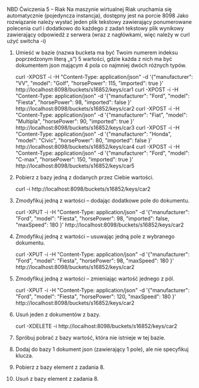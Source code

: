 NBD Ćwiczenia 5 – Riak
Na maszynie wirtualnej Riak uruchamia się automatycznie (pojedyncza instancja), dostępny jest na porcie 8098 
Jako rozwiązanie należy wysłać jeden plik tekstowy zawierający ponumerowane polecenia curl i dodatkowo do każdego z zadań tekstowy plik wynikowy zawierający odpowiedź z serwera (wraz z nagłówkami, więc należy w curl użyć switcha -i) 
 
1.	Umieść w bazie (nazwa bucketa ma być Twoim numerem indeksu poprzedzonym literą „s”)
	 5 wartości, gdzie każda z nich ma być dokumentem json mającym 4 pola
	 co najmniej dwóch różnych typów.
	 
	 curl -XPOST -i -H "Content-Type: application/json" -d '{"manufacturer": "VV", "model": "Golf", "horsePower": 115, "imported": true }' http://localhost:8098/buckets/s16852/keys/car1
	 curl -XPOST -i -H "Content-Type: application/json" -d '{"manufacturer": "Ford", "model": "Fiesta", "horsePower": 98, "imported": false }' http://localhost:8098/buckets/s16852/keys/car2
	 curl -XPOST -i -H "Content-Type: application/json" -d '{"manufacturer": "Fiat", "model": "Multipla", "horsePower": 90, "imported": true }' http://localhost:8098/buckets/s16852/keys/car3
	 curl -XPOST -i -H "Content-Type: application/json" -d '{"manufacturer": "Honda", "model": "Civic", "horsePower": 80, "imported": false }' http://localhost:8098/buckets/s16852/keys/car4
	 curl -XPOST -i -H "Content-Type: application/json" -d '{"manufacturer": "Ford", "model": "C-max", "horsePower": 150, "imported": true }' http://localhost:8098/buckets/s16852/keys/car5

2.	Pobierz z bazy jedną z dodanych przez Ciebie wartości. 

	curl -i http://localhost:8098/buckets/s16852/keys/car2

3.	Zmodyfikuj jedną z wartości – dodając dodatkowe pole do dokumentu. 

	curl -XPUT -i -H "Content-Type: application/json" -d '{"manufacturer": "Ford", "model": "Fiesta", "horsePower": 98, "imported": false, "maxSpeed": 180 }' http://localhost:8098/buckets/s16852/keys/car2

4.	Zmodyfikuj jedną z wartości – usuwając jedną pole z wybranego dokumentu. 
	
	curl -XPUT -i -H "Content-Type: application/json" -d '{"manufacturer": "Ford", "model": "Fiesta", "horsePower": 98, "maxSpeed": 180 }' http://localhost:8098/buckets/s16852/keys/car2

5.	Zmodyfikuj jedną z wartości – zmieniając wartość jednego z pól.  

	curl -XPUT -i -H "Content-Type: application/json" -d '{"manufacturer": "Ford", "model": "Fiesta", "horsePower": 120, "maxSpeed": 180 }' http://localhost:8098/buckets/s16852/keys/car2

6.	Usuń jeden z dokumentów z bazy. 

	curl -XDELETE -i http://localhost:8098/buckets/s16852/keys/car2

7.	Spróbuj pobrać z bazy wartość, która nie istnieje w tej bazie. 
8.	Dodaj do bazy 1 dokument json (zawierający 1 pole), ale nie specyfikuj klucza. 
9.	Pobierz z bazy element z zadania 8. 
10.	Usuń z bazy element z zadania 8. 
